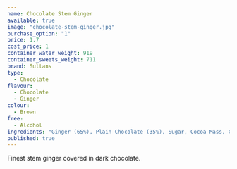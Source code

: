 ```yaml
---
name: Chocolate Stem Ginger
available: true
image: "chocolate-stem-ginger.jpg"
purchase_option: "1"
price: 1.7
cost_price: 1
container_water_weight: 919
container_sweets_weight: 711
brand: Sultans
type: 
  - Chocolate
flavour: 
  - Chocolate
  - Ginger
colour: 
  - Brown
free: 
  - Alcohol
ingredients: "Ginger (65%), Plain Chocolate (35%), Sugar, Cocoa Mass, Cocoa Butter, Emulsifier (Soya Lecithin). Flavourings: Natural Vanilla, Plain Chocolate. Contains: Cocoa Solids 50% Minimum."
published: true
---
```


Finest stem ginger covered in dark chocolate.
